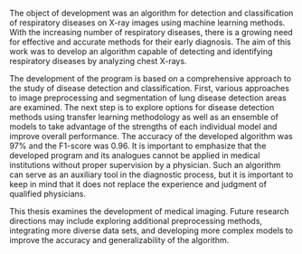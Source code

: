 The object of development was an algorithm for detection and classification of respiratory diseases on X-ray images using machine learning methods. 
With the increasing number of respiratory diseases, there is a growing need for effective and accurate methods for their early diagnosis. 
The aim of this work was to develop an algorithm capable of detecting and identifying respiratory diseases by analyzing chest X-rays.

The development of the program is based on a comprehensive approach to the study of disease detection and classification. 
First, various approaches to image preprocessing and segmentation of lung disease detection areas are examined. 
The next step is to explore options for disease detection methods using transfer learning methodology as well as an ensemble of models to take advantage of the strengths of each individual model and improve overall performance. 
The accuracy of the developed algorithm was 97% and the F1-score was 0.96. It is important to emphasize that the developed program and its analogues cannot be applied in medical institutions without proper supervision by a physician. 
Such an algorithm can serve as an auxiliary tool in the diagnostic process, but it is important to keep in mind that it does not replace the experience and judgment of qualified physicians.  

This thesis examines the development of medical imaging. 
Future research directions may include exploring additional preprocessing methods, integrating more diverse data sets, and developing more complex models to improve the accuracy and generalizability of the algorithm.
